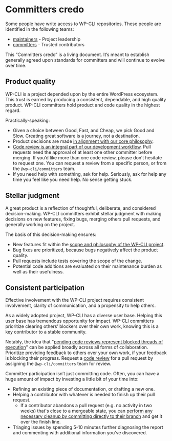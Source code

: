 # Committers credo

Some people have write access to WP-CLI repositories. These people are identified in the following teams:

* [maintainers](https://github.com/orgs/wp-cli/teams/maintainers) - Project leadership
* [committers](https://github.com/orgs/wp-cli/teams/committers) - Trusted contributors

This “Committers credo” is a living document. It’s meant to establish generally agreed upon standards for committers and will continue to evolve over time.

## Product quality

WP-CLI is a project depended upon by the entire WordPress ecosystem. This trust is earned by producing a consistent, dependable, and high quality product. WP-CLI committers hold product and code quality in the highest regard.

Practically-speaking:

* Given a choice between Good, Fast, and Cheap, we pick Good and Slow. Creating great software is a journey, not a destination.
* Product decisions are made [in alignment with our core philosophy](https://make.wordpress.org/cli/handbook/philosophy/).
* [Code review is an integral part of our development workflow](https://make.wordpress.org/cli/handbook/code-review/). Pull requests need the approval of at least one other committer before merging. If you’d like more than one code review, please don’t hesitate to request one. You can request a review from a specific person, or from the `@wp-cli/committers` team.
* If you need help with something, ask for help. Seriously, ask for help any time you feel like you need help. No sense getting stuck.

## Stellar judgment

A great product is a reflection of thoughtful, deliberate, and considered decision-making. WP-CLI committers exhibit stellar judgment with making decisions on new features, fixing bugs, merging others pull requests, and generally working on the project.

The basis of this decision-making ensures:

* New features fit within the [scope and philosophy of the WP-CLI project](https://make.wordpress.org/cli/handbook/philosophy/).
* Bug fixes are prioritized, because bugs negatively affect the product quality.
* Pull requests include tests covering the scope of the change.
* Potential code additions are evaluated on their maintenance burden as well as their usefulness.

## Consistent participation

Effective involvement with the WP-CLI project requires consistent involvement, clarity of communication, and a propensity to help others.

As a widely adopted project, WP-CLI has a diverse user base. Helping this user base has tremendous opportunity for impact. WP-CLI committers prioritize clearing others’ blockers over their own work, knowing this is a key contributor to a stable community.

Notably, the idea that "[pending code reviews represent blocked threads of execution](http://glen.nu/ramblings/oncodereview.php)" can be applied broadly across all forms of collaboration. Prioritize providing feedback to others over your own work, if your feedback is blocking their progress. Request a [code review](https://make.wordpress.org/cli/handbook/code-review/) for a pull request by assigning the `@wp-cli/committers` team for review.

Committer participation isn’t just committing code. Often, you can have a huge amount of impact by investing a little bit of your time into:

* Refining an existing piece of documentation, or drafting a new one.
* Helping a contributor with whatever is needed to finish up their pull request.
    * If a contributor abandons a pull request (e.g. no activity in two weeks) that's close to a mergeable state, you can [perform any necessary cleanup by committing directly to their branch](https://help.github.com/articles/committing-changes-to-a-pull-request-branch-created-from-a-fork/) and get it over the finish line.
* Triaging issues by spending 5-10 minutes further diagnosing the report and commenting with additional information you’ve discovered.
